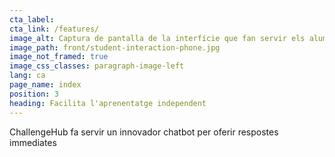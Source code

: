 ```yaml
---
cta_label:
cta_link: /features/
image_alt: Captura de pantalla de la interfície que fan servir els alumnes
image_path: front/student-interaction-phone.jpg
image_not_framed: true
image_css_classes: paragraph-image-left
lang: ca
page_name: index
position: 3
heading: Facilita l'aprenentatge independent
---
```


ChallengeHub fa servir un innovador chatbot per oferir respostes immediates
